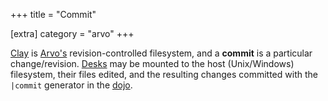 +++
title = "Commit"

[extra]
category = "arvo"
+++

[Clay](/reference/glossary/clay) is [Arvo's](/reference/glossary/arvo)
revision-controlled filesystem, and a **commit** is a particular
change/revision. [Desks](/reference/glossary/desk) may be mounted to the host
(Unix/Windows) filesystem, their files edited, and the resulting changes
committed with the `|commit` generator in the [dojo](/reference/glossary/dojo).

